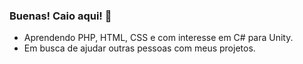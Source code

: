 ### Buenas! Caio aqui! 👋

- Aprendendo PHP, HTML, CSS e com interesse em C# para Unity.
- Em busca de ajudar outras pessoas com meus projetos.
